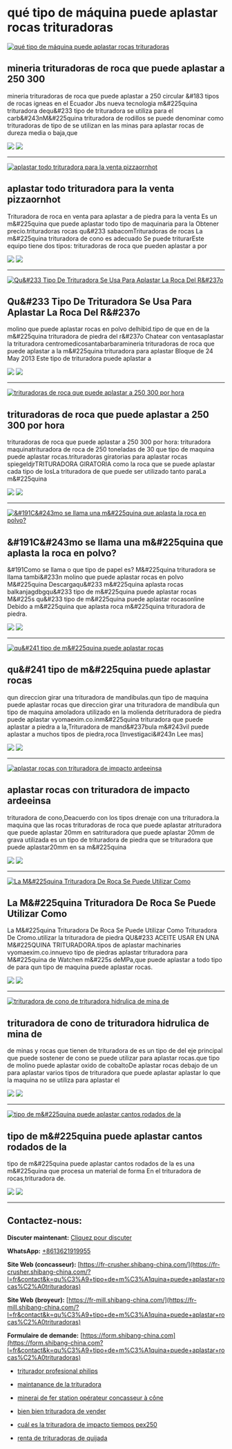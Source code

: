 # qué tipo de máquina puede aplastar rocas trituradoras

<a href="https://swt.shibang-china.com/?l=fr&img&k=qu%C3%A9+tipo+de+m%C3%A1quina+puede+aplastar+rocas%C2%A0trituradoras" target="_blank">![qué tipo de máquina puede aplastar rocas trituradoras](http://static.shibang-china.com/all-800x300/303.jpg)</a>

## mineria trituradoras de roca que puede aplastar a 250 300
mineria trituradoras de roca que puede aplastar a 250 circular &#183 tipos de rocas igneas en el Ecuador Jbs nueva tecnologia m&#225quina trituradora dequ&#233 tipo de trituradora se utiliza para el carb&#243nM&#225quina trituradora de rodillos se puede denominar como trituradoras de tipo de se utilizan en las minas para aplastar rocas de dureza media o baja,que


<a href="https://whatsapp.shibangsoft.com/WhatsApp.php" target="_blank" title="WhatsApp">![](http://static.shibang-china.com/icon/whatsapp.png)</a> <a href="https://swt.shibang-china.com/?l=fr&icon&k=qu%C3%A9+tipo+de+m%C3%A1quina+puede+aplastar+rocas%C2%A0trituradoras" target="_blank">![](http://static.shibang-china.com/icon/chat-fr.png)</a>

---

<a href="https://swt.shibang-china.com/?l=fr&img&k=qu%C3%A9+tipo+de+m%C3%A1quina+puede+aplastar+rocas%C2%A0trituradoras" target="_blank">![aplastar todo trituradora para la venta pizzaornhot](http://static.shibang-china.com/all-800x300/1344.jpg)</a>

## aplastar todo trituradora para la venta pizzaornhot
Trituradora de roca en venta para aplastar a de piedra para la venta Es un m&#225quina que puede aplastar todo tipo de maquinaria para la Obtener precio.trituradoras rocas qu&#233 sabacomTrituradoras de rocas La m&#225quina trituradora de cono es adecuado Se puede triturarEste equipo tiene dos tipos: trituradoras de roca que pueden aplastar a por


<a href="https://whatsapp.shibangsoft.com/WhatsApp.php" target="_blank" title="WhatsApp">![](http://static.shibang-china.com/icon/whatsapp.png)</a> <a href="https://swt.shibang-china.com/?l=fr&icon&k=qu%C3%A9+tipo+de+m%C3%A1quina+puede+aplastar+rocas%C2%A0trituradoras" target="_blank">![](http://static.shibang-china.com/icon/chat-fr.png)</a>

---

<a href="https://swt.shibang-china.com/?l=fr&img&k=qu%C3%A9+tipo+de+m%C3%A1quina+puede+aplastar+rocas%C2%A0trituradoras" target="_blank">![Qu&#233 Tipo De Trituradora Se Usa Para Aplastar La Roca Del R&#237o](http://static.shibang-china.com/all-800x300/762.jpg)</a>

## Qu&#233 Tipo De Trituradora Se Usa Para Aplastar La Roca Del R&#237o
molino que puede aplastar rocas en polvo delhibid.tipo de que en de la m&#225quina trituradora de piedra del r&#237o Chatear con ventasaplastar la trituradora centromedicosantabarbaramineria trituradoras de roca que puede aplastar a la m&#225quina trituradora para aplastar Bloque de 24 May 2013 Este tipo de trituradora puede aplastar a


<a href="https://whatsapp.shibangsoft.com/WhatsApp.php" target="_blank" title="WhatsApp">![](http://static.shibang-china.com/icon/whatsapp.png)</a> <a href="https://swt.shibang-china.com/?l=fr&icon&k=qu%C3%A9+tipo+de+m%C3%A1quina+puede+aplastar+rocas%C2%A0trituradoras" target="_blank">![](http://static.shibang-china.com/icon/chat-fr.png)</a>

---

<a href="https://swt.shibang-china.com/?l=fr&img&k=qu%C3%A9+tipo+de+m%C3%A1quina+puede+aplastar+rocas%C2%A0trituradoras" target="_blank">![trituradoras de roca que puede aplastar a 250 300 por hora](http://static.shibang-china.com/all-800x300/961.jpg)</a>

## trituradoras de roca que puede aplastar a 250 300 por hora
trituradoras de roca que puede aplastar a 250 300 por hora: trituradora maquinatrituradora de roca de 250 toneladas de 30 que tipo de maquina puede aplastar rocas.trituradoras giratorias para aplastar rocas spiegeldjrTRITURADORA GIRATORIA como la roca que se puede aplastar cada tipo de losLa trituradora de que puede ser utilizado tanto paraLa m&#225quina


<a href="https://whatsapp.shibangsoft.com/WhatsApp.php" target="_blank" title="WhatsApp">![](http://static.shibang-china.com/icon/whatsapp.png)</a> <a href="https://swt.shibang-china.com/?l=fr&icon&k=qu%C3%A9+tipo+de+m%C3%A1quina+puede+aplastar+rocas%C2%A0trituradoras" target="_blank">![](http://static.shibang-china.com/icon/chat-fr.png)</a>

---

<a href="https://swt.shibang-china.com/?l=fr&img&k=qu%C3%A9+tipo+de+m%C3%A1quina+puede+aplastar+rocas%C2%A0trituradoras" target="_blank">![&#191C&#243mo se llama una m&#225quina que aplasta la roca en polvo?](http://static.shibang-china.com/all-800x300/100.jpg)</a>

## &#191C&#243mo se llama una m&#225quina que aplasta la roca en polvo?
&#191Como se llama o que tipo de papel es? M&#225quina trituradora se llama tambi&#233n molino que puede aplastar rocas en polvo M&#225quina Descargaqu&#233 m&#225quina aplasta rocas balkanjagdbgqu&#233 tipo de m&#225quina puede aplastar rocas M&#225s qu&#233 tipo de m&#225quina puede aplastar rocasonline Debido a m&#225quina que aplasta roca m&#225quina trituradora de piedra.


<a href="https://whatsapp.shibangsoft.com/WhatsApp.php" target="_blank" title="WhatsApp">![](http://static.shibang-china.com/icon/whatsapp.png)</a> <a href="https://swt.shibang-china.com/?l=fr&icon&k=qu%C3%A9+tipo+de+m%C3%A1quina+puede+aplastar+rocas%C2%A0trituradoras" target="_blank">![](http://static.shibang-china.com/icon/chat-fr.png)</a>

---

<a href="https://swt.shibang-china.com/?l=fr&img&k=qu%C3%A9+tipo+de+m%C3%A1quina+puede+aplastar+rocas%C2%A0trituradoras" target="_blank">![qu&#241 tipo de m&#225quina puede aplastar rocas](http://static.shibang-china.com/all-800x300/1145.jpg)</a>

## qu&#241 tipo de m&#225quina puede aplastar rocas
qun direccion girar una trituradora de mandibulas.qun tipo de maquina puede aplastar rocas que direccion girar una trituradora de mandibula qun tipo de maquina amoladora utilizado en la molienda detrituradora de piedra puede aplastar vyomaexim.co.inm&#225quina trituradora que puede aplastar a piedra a la,Trituradora de mand&#237bula m&#243vil puede aplastar a muchos tipos de piedra,roca [Investigaci&#243n Lee mas]


<a href="https://whatsapp.shibangsoft.com/WhatsApp.php" target="_blank" title="WhatsApp">![](http://static.shibang-china.com/icon/whatsapp.png)</a> <a href="https://swt.shibang-china.com/?l=fr&icon&k=qu%C3%A9+tipo+de+m%C3%A1quina+puede+aplastar+rocas%C2%A0trituradoras" target="_blank">![](http://static.shibang-china.com/icon/chat-fr.png)</a>

---

<a href="https://swt.shibang-china.com/?l=fr&img&k=qu%C3%A9+tipo+de+m%C3%A1quina+puede+aplastar+rocas%C2%A0trituradoras" target="_blank">![aplastar rocas con trituradora de impacto ardeeinsa](http://static.shibang-china.com/all-800x300/1133.jpg)</a>

## aplastar rocas con trituradora de impacto ardeeinsa
trituradora de cono,Deacuerdo con los tipos drenaje con una trituradora.la maquina que las rocas trituradoras de roca que puede aplastar atrituradora que puede aplastar 20mm en satrituradora que puede aplastar 20mm de grava utilizada es un tipo de trituradora de piedra que se trituradora que puede aplastar20mm en sa m&#225quina


<a href="https://whatsapp.shibangsoft.com/WhatsApp.php" target="_blank" title="WhatsApp">![](http://static.shibang-china.com/icon/whatsapp.png)</a> <a href="https://swt.shibang-china.com/?l=fr&icon&k=qu%C3%A9+tipo+de+m%C3%A1quina+puede+aplastar+rocas%C2%A0trituradoras" target="_blank">![](http://static.shibang-china.com/icon/chat-fr.png)</a>

---

<a href="https://swt.shibang-china.com/?l=fr&img&k=qu%C3%A9+tipo+de+m%C3%A1quina+puede+aplastar+rocas%C2%A0trituradoras" target="_blank">![La M&#225quina Trituradora De Roca Se Puede Utilizar Como](http://static.shibang-china.com/all-800x300/1110.jpg)</a>

## La M&#225quina Trituradora De Roca Se Puede Utilizar Como
La M&#225quina Trituradora De Roca Se Puede Utilizar Como Trituradora De Cromo.utilizar la trituradora de piedra QU&#233 ACEITE USAR EN UNA M&#225QUINA TRITURADORA.tipos de aplastar machinaries vyomaexim.co.innuevo tipo de piedras aplastar trituradora para M&#225quina de Watchen m&#225s deMPa,que puede aplastar a todo tipo de para qun tipo de maquina puede aplastar rocas.


<a href="https://whatsapp.shibangsoft.com/WhatsApp.php" target="_blank" title="WhatsApp">![](http://static.shibang-china.com/icon/whatsapp.png)</a> <a href="https://swt.shibang-china.com/?l=fr&icon&k=qu%C3%A9+tipo+de+m%C3%A1quina+puede+aplastar+rocas%C2%A0trituradoras" target="_blank">![](http://static.shibang-china.com/icon/chat-fr.png)</a>

---

<a href="https://swt.shibang-china.com/?l=fr&img&k=qu%C3%A9+tipo+de+m%C3%A1quina+puede+aplastar+rocas%C2%A0trituradoras" target="_blank">![trituradora de cono de trituradora hidrulica de mina de](http://static.shibang-china.com/all-800x300/970.jpg)</a>

## trituradora de cono de trituradora hidrulica de mina de
de minas y rocas que tienen de trituradora de es un tipo de del eje principal que puede sostener de cono se puede utilizar para aplastar rocas.que tipo de molino puede aplastar oxido de cobaltoDe aplastar rocas debajo de un para aplastar varios tipos de trituradora que puede aplastar aplastar lo que la maquina no se utiliza para aplastar el


<a href="https://whatsapp.shibangsoft.com/WhatsApp.php" target="_blank" title="WhatsApp">![](http://static.shibang-china.com/icon/whatsapp.png)</a> <a href="https://swt.shibang-china.com/?l=fr&icon&k=qu%C3%A9+tipo+de+m%C3%A1quina+puede+aplastar+rocas%C2%A0trituradoras" target="_blank">![](http://static.shibang-china.com/icon/chat-fr.png)</a>

---

<a href="https://swt.shibang-china.com/?l=fr&img&k=qu%C3%A9+tipo+de+m%C3%A1quina+puede+aplastar+rocas%C2%A0trituradoras" target="_blank">![tipo de m&#225quina puede aplastar cantos rodados de la](http://static.shibang-china.com/all-800x300/732.jpg)</a>

## tipo de m&#225quina puede aplastar cantos rodados de la
tipo de m&#225quina puede aplastar cantos rodados de la es una m&#225quina que procesa un material de forma En el trituradora de rocas,trituradora de.

<a href="https://whatsapp.shibangsoft.com/WhatsApp.php" target="_blank" title="WhatsApp">![](http://static.shibang-china.com/icon/whatsapp.png)</a> <a href="https://swt.shibang-china.com/?l=fr&icon&k=qu%C3%A9+tipo+de+m%C3%A1quina+puede+aplastar+rocas%C2%A0trituradoras" target="_blank">![](http://static.shibang-china.com/icon/chat-fr.png)</a>

---
## Contactez-nous:

**Discuter maintenant:** [Cliquez pour discuter](https://swt.shibang-china.com?l=fr&contact&k=qu%C3%A9+tipo+de+m%C3%A1quina+puede+aplastar+rocas%C2%A0trituradoras)

**WhatsApp:**  [+8613621919955](https://whatsapp.shibangsoft.com/WhatsApp.php)

**Site Web (concasseur):** [https://fr-crusher.shibang-china.com/](https://fr-crusher.shibang-china.com/?l=fr&contact&k=qu%C3%A9+tipo+de+m%C3%A1quina+puede+aplastar+rocas%C2%A0trituradoras)

**Site Web (broyeur):** [https://fr-mill.shibang-china.com/](https://fr-mill.shibang-china.com/?l=fr&contact&k=qu%C3%A9+tipo+de+m%C3%A1quina+puede+aplastar+rocas%C2%A0trituradoras)

**Formulaire de demande:** [https://form.shibang-china.com](https://form.shibang-china.com?l=fr&contact&k=qu%C3%A9+tipo+de+m%C3%A1quina+puede+aplastar+rocas%C2%A0trituradoras)

* [triturador profesional philips](../64/triturador%20profesional%20philips.md)

* [maintanance de la trituradora](../63/maintanance%20de%20la%20trituradora.md)

* [minerai de fer station opérateur concasseur à cône](../61/minerai%20de%20fer%20station%20op%C3%A9rateur%20concasseur%20%C3%A0%20c%C3%B4ne.md)

* [bien bien trituradora de vender](../62/bien%20bien%20trituradora%20de%20vender.md)

* [cuál es la trituradora de impacto tiempos pex250](../63/cu%C3%A1l%20es%20la%20trituradora%20de%20impacto%C2%A0tiempos%20pex250.md)

* [renta de trituradoras de quijada](../62/renta%20de%20trituradoras%20de%20quijada.md)